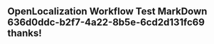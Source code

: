 <properties
ms.topic="hero-topic1"
ms.test1="hero-topic"
ms.test2="test"/>

## OpenLocalization Workflow Test MarkDown 636d0ddc-b2f7-4a22-8b5e-6cd2d131fc69 thanks!
